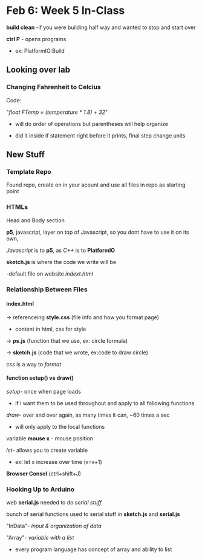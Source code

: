 # Feb 6: Week 5 In-Class

**build clean** -if you were building half way and wanted to stop and start over

**ctrl P** - opens programs

* ex: PlatformIO:Build

## Looking over lab

### Changing Fahrenheit to Celcius

Code:

"*float FTemp = (temperature * 1.8) + 32*"

* will do order of operations but parentheses will help organize

* did it inside if statement right before it prints, final step change units

## New Stuff

### Template Repo

Found repo, create on in your acount and use all files in repo as starting point

### HTMLs

Head and Body section

**p5**, javascript, layer on top of Javascript, so you dont have to use it on its own, 

*Javascript* is to **p5**, as *C++* is to **PlatformIO**

**sketch.js** is where the code we write will be

-default file on website *indext.html*

### Relationship Between Files

#### index.html

-> referenceing **style.css** (file info and how you format page)

* content in html, css for style
  
-> **ps.js** (function that we use, ex: circle formula)

-> **sketch.js** (code that we wrote, ex:code to draw circle)

*css* is a way to *format*

#### function setup() vs draw()

*setup*- once when page loads

* if i want them to be used throughout and apply to all following functions
  
*draw*- over and over again, as many times it can, ~60 times a sec

* will only apply to the local functions

variable **mouse x** - mouse position

*let*- allows you to create variable
* ex: let x increase over time (x=x+1)

**Browser Consol** (ctrl+shift+J)

### Hooking Up to Arduino

web **serial.js** needed to do *serial stuff*

bunch of serial functions used to serial stuff in **sketch.js** and **serial.js**

"InData"- *input & organization of data*

"Array"- *variable with a list*

* every program language has concept of array and ability to list
